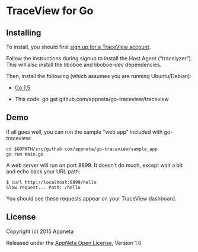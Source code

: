 
# TraceView for Go

## Installing

To install, you should first [sign up for a TraceView account](http://www.appneta.com/products/traceview-free-account/).

Follow the instructions during signup to install the Host Agent (“tracelyzer”). This will also install the liboboe and liboboe-dev dependencies.

Then, install the following (which assumes you are running Ubuntu/Debian):

* [Go 1.5](http://code.google.com/p/go/)

* This code: go get github.com/appneta/go-traceview/traceview


## Demo

If all goes well, you can run the sample “web app” included with go-traceview:

    cd $GOPATH/src/github.com/appneta/go-traceview/sample_app
    go run main.go

A web server will run on port 8899. It doesn’t do much, except wait a bit and echo back your URL path:

    $ curl http://localhost:8899/hello
    Slow request... Path: /hello

You should see these requests appear on your TraceView dashboard.  


## License

Copyright (c) 2015 Appneta

Released under the [AppNeta Open License](http://www.appneta.com/appneta-license), Version 1.0

